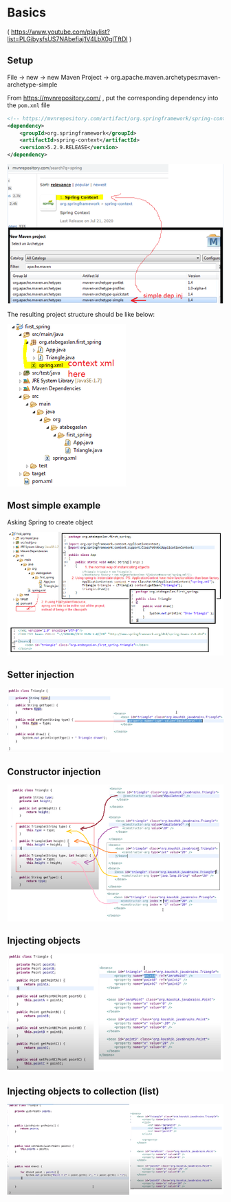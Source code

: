 # Basics

( https://www.youtube.com/playlist?list=PLGibysfsUS7NAbefiaj1V4LbX0glTftDI )

## Setup

File -> new -> new Maven Project -> org.apache.maven.archetypes:maven-archetype-simple

From https://mvnrepository.com/ , put the corresponding dependency into the `pom.xml` file

```xml
<!-- https://mvnrepository.com/artifact/org.springframework/spring-context -->
<dependency>
    <groupId>org.springframework</groupId>
    <artifactId>spring-context</artifactId>
    <version>5.2.9.RELEASE</version>
</dependency>
```

![](https://raw.githubusercontent.com/Ruslan-Aliyev/Spring-Lesson/master/Illustrations/create_simple_spring_proj.PNG)

The resulting project structure should be like below:

![](https://raw.githubusercontent.com/Ruslan-Aliyev/Spring-Lesson/master/Illustrations/simple_proj_structure.PNG)

## Most simple example

Asking Spring to create object

![](https://raw.githubusercontent.com/Ruslan-Aliyev/Spring-Lesson/master/Illustrations/most_basic_example.PNG)

## Setter injection

![](https://raw.githubusercontent.com/Ruslan-Aliyev/Spring-Lesson/master/Illustrations/setter_inj.PNG)

## Constructor injection

![](https://raw.githubusercontent.com/Ruslan-Aliyev/Spring-Lesson/master/Illustrations/constr_inj.PNG)

## Injecting objects

![](https://raw.githubusercontent.com/Ruslan-Aliyev/Spring-Lesson/master/Illustrations/inj_obj.PNG)

## Injecting objects to collection (list)

![](https://raw.githubusercontent.com/Ruslan-Aliyev/Spring-Lesson/master/Illustrations/inj_obj_to_coll.PNG)
